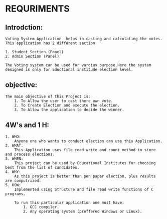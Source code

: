 # REQURIMENTS
## Introdction:
    Voting System Application  helps in casting and calculating the votes. This application has 2 different section.
    
    1. Student Section (Panel)
    2. Admin Section (Panel)
    
    The Voting system can be used for varoius purpose.Here the system designed is only for Eductional institude election level.

## objective:
    The main objective of this Project is:
        1. To Allow the user to cast there own vote.
        2. To Create Election and execute the election.
        3. To Allow the application to decide the winner.
   
## 4W's and 1 H:
    1. WHO:
        Anyone one who wants to conduct election can use this Application.
    2. WHAT:
        This Application uses file read write and count method to store and process elections.
    3. WHEN:
        This project can be used by Educational Institutes for choosing best from the list of candidates.
    4. WHY:
        As this project is better than pen paper election, plus results are computrized.
    5. HOW:
        Implemented using Structure and file read write functions of C programs.
        
        To run this particular application one must have:
            1. GCC compiler.
            2. Any operating system (preffered Windows or Linux).




